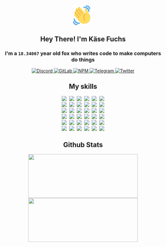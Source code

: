 <div><p align=center><img src=./resources/images/wave.gif width=64px height=64px></p><h2 align=center>Hey There! I'm Käse Fuchs</h2><h3 align=center>I'm a <code>18.34067</code> year old fox who writes code to make computers do things</h3><p align=center><a href=https://discord.com/users/507526681125322772><img alt=Discord src="https://img.shields.io/badge/Discord-5865F2?logo=discord&logoColor=white&style=flat-square#d1ae55b7338f6aefa82209edf5a94820"> </a><a href=https://gitlab.com/kasefuchs><img alt=GitLab src="https://img.shields.io/badge/GitLab-330F63?logo=gitlab&logoColor=white&style=flat-square#d1ae55b7338f6aefa82209edf5a94820"> </a><a href=https://npmjs.com/~kasefuchs><img alt=NPM src="https://img.shields.io/badge/NPM-CB3837?logo=npm&logoColor=white&style=flat-square#d1ae55b7338f6aefa82209edf5a94820"> </a><a href=https://t.me/kasefuchs><img alt=Telegram src="https://img.shields.io/badge/Telegram-2CA5E0?logo=telegram&logoColor=white&style=flat-square#d1ae55b7338f6aefa82209edf5a94820"> </a><a href=https://twitter.com/kasefuchs><img alt=Twitter src="https://img.shields.io/badge/Twitter-1DA1F2?logo=twitter&logoColor=white&style=flat-square#d1ae55b7338f6aefa82209edf5a94820"></a></p><h2 align=center>My skills</h2><p align=center><a href=https://aws.amazon.com/ ><picture><source srcset="https://skillicons.dev/icons?i=aws&theme=dark#d1ae55b7338f6aefa82209edf5a94820" media="(prefers-color-scheme: dark)"><source srcset="https://skillicons.dev/icons?i=aws&theme=light#d1ae55b7338f6aefa82209edf5a94820" media="(prefers-color-scheme: light), (prefers-color-scheme: no-preference)"><img src="https://skillicons.dev/icons?i=aws&theme=light#d1ae55b7338f6aefa82209edf5a94820"></picture></a>&nbsp;&nbsp;<a href=https://en.wikipedia.org/wiki/Bash_(Unix_shell)><picture><source srcset="https://skillicons.dev/icons?i=bash&theme=dark#d1ae55b7338f6aefa82209edf5a94820" media="(prefers-color-scheme: dark)"><source srcset="https://skillicons.dev/icons?i=bash&theme=light#d1ae55b7338f6aefa82209edf5a94820" media="(prefers-color-scheme: light), (prefers-color-scheme: no-preference)"><img src="https://skillicons.dev/icons?i=bash&theme=light#d1ae55b7338f6aefa82209edf5a94820"></picture></a>&nbsp;&nbsp;<a href=https://discord.com/developers/docs><picture><source srcset="https://skillicons.dev/icons?i=bots&theme=dark#d1ae55b7338f6aefa82209edf5a94820" media="(prefers-color-scheme: dark)"><source srcset="https://skillicons.dev/icons?i=bots&theme=light#d1ae55b7338f6aefa82209edf5a94820" media="(prefers-color-scheme: light), (prefers-color-scheme: no-preference)"><img src="https://skillicons.dev/icons?i=bots&theme=light#d1ae55b7338f6aefa82209edf5a94820"></picture></a>&nbsp;&nbsp;<a href=https://www.cloudflare.com/ ><picture><source srcset="https://skillicons.dev/icons?i=cloudflare&theme=dark#d1ae55b7338f6aefa82209edf5a94820" media="(prefers-color-scheme: dark)"><source srcset="https://skillicons.dev/icons?i=cloudflare&theme=light#d1ae55b7338f6aefa82209edf5a94820" media="(prefers-color-scheme: light), (prefers-color-scheme: no-preference)"><img src="https://skillicons.dev/icons?i=cloudflare&theme=light#d1ae55b7338f6aefa82209edf5a94820"></picture></a>&nbsp;&nbsp;<a href=https://en.wikipedia.org/wiki/CSS><picture><source srcset="https://skillicons.dev/icons?i=css&theme=dark#d1ae55b7338f6aefa82209edf5a94820" media="(prefers-color-scheme: dark)"><source srcset="https://skillicons.dev/icons?i=css&theme=light#d1ae55b7338f6aefa82209edf5a94820" media="(prefers-color-scheme: light), (prefers-color-scheme: no-preference)"><img src="https://skillicons.dev/icons?i=css&theme=light#d1ae55b7338f6aefa82209edf5a94820"></picture></a>&nbsp;&nbsp;<a href=https://www.docker.com/ ><picture><source srcset="https://skillicons.dev/icons?i=docker&theme=dark#d1ae55b7338f6aefa82209edf5a94820" media="(prefers-color-scheme: dark)"><source srcset="https://skillicons.dev/icons?i=docker&theme=light#d1ae55b7338f6aefa82209edf5a94820" media="(prefers-color-scheme: light), (prefers-color-scheme: no-preference)"><img src="https://skillicons.dev/icons?i=docker&theme=light#d1ae55b7338f6aefa82209edf5a94820"></picture></a><br><a href=https://www.electronjs.org/ ><picture><source srcset="https://skillicons.dev/icons?i=electron&theme=dark#d1ae55b7338f6aefa82209edf5a94820" media="(prefers-color-scheme: dark)"><source srcset="https://skillicons.dev/icons?i=electron&theme=light#d1ae55b7338f6aefa82209edf5a94820" media="(prefers-color-scheme: light), (prefers-color-scheme: no-preference)"><img src="https://skillicons.dev/icons?i=electron&theme=light#d1ae55b7338f6aefa82209edf5a94820"></picture></a>&nbsp;&nbsp;<a href=https://expressjs.com/ ><picture><source srcset="https://skillicons.dev/icons?i=express&theme=dark#d1ae55b7338f6aefa82209edf5a94820" media="(prefers-color-scheme: dark)"><source srcset="https://skillicons.dev/icons?i=express&theme=light#d1ae55b7338f6aefa82209edf5a94820" media="(prefers-color-scheme: light), (prefers-color-scheme: no-preference)"><img src="https://skillicons.dev/icons?i=express&theme=light#d1ae55b7338f6aefa82209edf5a94820"></picture></a>&nbsp;&nbsp;<a href=https://www.figma.com/ ><picture><source srcset="https://skillicons.dev/icons?i=figma&theme=dark#d1ae55b7338f6aefa82209edf5a94820" media="(prefers-color-scheme: dark)"><source srcset="https://skillicons.dev/icons?i=figma&theme=light#d1ae55b7338f6aefa82209edf5a94820" media="(prefers-color-scheme: light), (prefers-color-scheme: no-preference)"><img src="https://skillicons.dev/icons?i=figma&theme=light#d1ae55b7338f6aefa82209edf5a94820"></picture></a>&nbsp;&nbsp;<a href=https://firebase.google.com/ ><picture><source srcset="https://skillicons.dev/icons?i=firebase&theme=dark#d1ae55b7338f6aefa82209edf5a94820" media="(prefers-color-scheme: dark)"><source srcset="https://skillicons.dev/icons?i=firebase&theme=light#d1ae55b7338f6aefa82209edf5a94820" media="(prefers-color-scheme: light), (prefers-color-scheme: no-preference)"><img src="https://skillicons.dev/icons?i=firebase&theme=light#d1ae55b7338f6aefa82209edf5a94820"></picture></a>&nbsp;&nbsp;<a href=https://flask.palletsprojects.com/ ><picture><source srcset="https://skillicons.dev/icons?i=flask&theme=dark#d1ae55b7338f6aefa82209edf5a94820" media="(prefers-color-scheme: dark)"><source srcset="https://skillicons.dev/icons?i=flask&theme=light#d1ae55b7338f6aefa82209edf5a94820" media="(prefers-color-scheme: light), (prefers-color-scheme: no-preference)"><img src="https://skillicons.dev/icons?i=flask&theme=light#d1ae55b7338f6aefa82209edf5a94820"></picture></a>&nbsp;&nbsp;<a href=https://cloud.google.com/ ><picture><source srcset="https://skillicons.dev/icons?i=gcp&theme=dark#d1ae55b7338f6aefa82209edf5a94820" media="(prefers-color-scheme: dark)"><source srcset="https://skillicons.dev/icons?i=gcp&theme=light#d1ae55b7338f6aefa82209edf5a94820" media="(prefers-color-scheme: light), (prefers-color-scheme: no-preference)"><img src="https://skillicons.dev/icons?i=gcp&theme=light#d1ae55b7338f6aefa82209edf5a94820"></picture></a><br><a href=https://git-scm.com/ ><picture><source srcset="https://skillicons.dev/icons?i=git&theme=dark#d1ae55b7338f6aefa82209edf5a94820" media="(prefers-color-scheme: dark)"><source srcset="https://skillicons.dev/icons?i=git&theme=light#d1ae55b7338f6aefa82209edf5a94820" media="(prefers-color-scheme: light), (prefers-color-scheme: no-preference)"><img src="https://skillicons.dev/icons?i=git&theme=light#d1ae55b7338f6aefa82209edf5a94820"></picture></a>&nbsp;&nbsp;<a href=https://github.com/ ><picture><source srcset="https://skillicons.dev/icons?i=github&theme=dark#d1ae55b7338f6aefa82209edf5a94820" media="(prefers-color-scheme: dark)"><source srcset="https://skillicons.dev/icons?i=github&theme=light#d1ae55b7338f6aefa82209edf5a94820" media="(prefers-color-scheme: light), (prefers-color-scheme: no-preference)"><img src="https://skillicons.dev/icons?i=github&theme=light#d1ae55b7338f6aefa82209edf5a94820"></picture></a>&nbsp;&nbsp;<a href=https://gitlab.com/ ><picture><source srcset="https://skillicons.dev/icons?i=gitlab&theme=dark#d1ae55b7338f6aefa82209edf5a94820" media="(prefers-color-scheme: dark)"><source srcset="https://skillicons.dev/icons?i=gitlab&theme=light#d1ae55b7338f6aefa82209edf5a94820" media="(prefers-color-scheme: light), (prefers-color-scheme: no-preference)"><img src="https://skillicons.dev/icons?i=gitlab&theme=light#d1ae55b7338f6aefa82209edf5a94820"></picture></a>&nbsp;&nbsp;<a href=https://www.heroku.com/ ><picture><source srcset="https://skillicons.dev/icons?i=heroku&theme=dark#d1ae55b7338f6aefa82209edf5a94820" media="(prefers-color-scheme: dark)"><source srcset="https://skillicons.dev/icons?i=heroku&theme=light#d1ae55b7338f6aefa82209edf5a94820" media="(prefers-color-scheme: light), (prefers-color-scheme: no-preference)"><img src="https://skillicons.dev/icons?i=heroku&theme=light#d1ae55b7338f6aefa82209edf5a94820"></picture></a>&nbsp;&nbsp;<a href=https://en.wikipedia.org/wiki/HTML><picture><source srcset="https://skillicons.dev/icons?i=html&theme=dark#d1ae55b7338f6aefa82209edf5a94820" media="(prefers-color-scheme: dark)"><source srcset="https://skillicons.dev/icons?i=html&theme=light#d1ae55b7338f6aefa82209edf5a94820" media="(prefers-color-scheme: light), (prefers-color-scheme: no-preference)"><img src="https://skillicons.dev/icons?i=html&theme=light#d1ae55b7338f6aefa82209edf5a94820"></picture></a>&nbsp;&nbsp;<a href=https://en.wikipedia.org/wiki/JavaScript><picture><source srcset="https://skillicons.dev/icons?i=js&theme=dark#d1ae55b7338f6aefa82209edf5a94820" media="(prefers-color-scheme: dark)"><source srcset="https://skillicons.dev/icons?i=js&theme=light#d1ae55b7338f6aefa82209edf5a94820" media="(prefers-color-scheme: light), (prefers-color-scheme: no-preference)"><img src="https://skillicons.dev/icons?i=js&theme=light#d1ae55b7338f6aefa82209edf5a94820"></picture></a><br><a href=https://en.wikipedia.org/wiki/Linux><picture><source srcset="https://skillicons.dev/icons?i=linux&theme=dark#d1ae55b7338f6aefa82209edf5a94820" media="(prefers-color-scheme: dark)"><source srcset="https://skillicons.dev/icons?i=linux&theme=light#d1ae55b7338f6aefa82209edf5a94820" media="(prefers-color-scheme: light), (prefers-color-scheme: no-preference)"><img src="https://skillicons.dev/icons?i=linux&theme=light#d1ae55b7338f6aefa82209edf5a94820"></picture></a>&nbsp;&nbsp;<a href=https://mui.com/ ><picture><source srcset="https://skillicons.dev/icons?i=materialui&theme=dark#d1ae55b7338f6aefa82209edf5a94820" media="(prefers-color-scheme: dark)"><source srcset="https://skillicons.dev/icons?i=materialui&theme=light#d1ae55b7338f6aefa82209edf5a94820" media="(prefers-color-scheme: light), (prefers-color-scheme: no-preference)"><img src="https://skillicons.dev/icons?i=materialui&theme=light#d1ae55b7338f6aefa82209edf5a94820"></picture></a>&nbsp;&nbsp;<a href=https://en.wikipedia.org/wiki/Markdown><picture><source srcset="https://skillicons.dev/icons?i=md&theme=dark#d1ae55b7338f6aefa82209edf5a94820" media="(prefers-color-scheme: dark)"><source srcset="https://skillicons.dev/icons?i=md&theme=light#d1ae55b7338f6aefa82209edf5a94820" media="(prefers-color-scheme: light), (prefers-color-scheme: no-preference)"><img src="https://skillicons.dev/icons?i=md&theme=light#d1ae55b7338f6aefa82209edf5a94820"></picture></a>&nbsp;&nbsp;<a href=https://www.mongodb.com/ ><picture><source srcset="https://skillicons.dev/icons?i=mongodb&theme=dark#d1ae55b7338f6aefa82209edf5a94820" media="(prefers-color-scheme: dark)"><source srcset="https://skillicons.dev/icons?i=mongodb&theme=light#d1ae55b7338f6aefa82209edf5a94820" media="(prefers-color-scheme: light), (prefers-color-scheme: no-preference)"><img src="https://skillicons.dev/icons?i=mongodb&theme=light#d1ae55b7338f6aefa82209edf5a94820"></picture></a>&nbsp;&nbsp;<a href=https://www.mysql.com/ ><picture><source srcset="https://skillicons.dev/icons?i=mysql&theme=dark#d1ae55b7338f6aefa82209edf5a94820" media="(prefers-color-scheme: dark)"><source srcset="https://skillicons.dev/icons?i=mysql&theme=light#d1ae55b7338f6aefa82209edf5a94820" media="(prefers-color-scheme: light), (prefers-color-scheme: no-preference)"><img src="https://skillicons.dev/icons?i=mysql&theme=light#d1ae55b7338f6aefa82209edf5a94820"></picture></a>&nbsp;&nbsp;<a href=https://nextjs.org/ ><picture><source srcset="https://skillicons.dev/icons?i=nextjs&theme=dark#d1ae55b7338f6aefa82209edf5a94820" media="(prefers-color-scheme: dark)"><source srcset="https://skillicons.dev/icons?i=nextjs&theme=light#d1ae55b7338f6aefa82209edf5a94820" media="(prefers-color-scheme: light), (prefers-color-scheme: no-preference)"><img src="https://skillicons.dev/icons?i=nextjs&theme=light#d1ae55b7338f6aefa82209edf5a94820"></picture></a><br><a href=https://nodejs.org/en/ ><picture><source srcset="https://skillicons.dev/icons?i=nodejs&theme=dark#d1ae55b7338f6aefa82209edf5a94820" media="(prefers-color-scheme: dark)"><source srcset="https://skillicons.dev/icons?i=nodejs&theme=light#d1ae55b7338f6aefa82209edf5a94820" media="(prefers-color-scheme: light), (prefers-color-scheme: no-preference)"><img src="https://skillicons.dev/icons?i=nodejs&theme=light#d1ae55b7338f6aefa82209edf5a94820"></picture></a>&nbsp;&nbsp;<a href=https://www.postgresql.org/ ><picture><source srcset="https://skillicons.dev/icons?i=postgres&theme=dark#d1ae55b7338f6aefa82209edf5a94820" media="(prefers-color-scheme: dark)"><source srcset="https://skillicons.dev/icons?i=postgres&theme=light#d1ae55b7338f6aefa82209edf5a94820" media="(prefers-color-scheme: light), (prefers-color-scheme: no-preference)"><img src="https://skillicons.dev/icons?i=postgres&theme=light#d1ae55b7338f6aefa82209edf5a94820"></picture></a>&nbsp;&nbsp;<a href=https://learn.microsoft.com/en-us/powershell/ ><picture><source srcset="https://skillicons.dev/icons?i=powershell&theme=dark#d1ae55b7338f6aefa82209edf5a94820" media="(prefers-color-scheme: dark)"><source srcset="https://skillicons.dev/icons?i=powershell&theme=light#d1ae55b7338f6aefa82209edf5a94820" media="(prefers-color-scheme: light), (prefers-color-scheme: no-preference)"><img src="https://skillicons.dev/icons?i=powershell&theme=light#d1ae55b7338f6aefa82209edf5a94820"></picture></a>&nbsp;&nbsp;<a href=https://www.python.org/ ><picture><source srcset="https://skillicons.dev/icons?i=py&theme=dark#d1ae55b7338f6aefa82209edf5a94820" media="(prefers-color-scheme: dark)"><source srcset="https://skillicons.dev/icons?i=py&theme=light#d1ae55b7338f6aefa82209edf5a94820" media="(prefers-color-scheme: light), (prefers-color-scheme: no-preference)"><img src="https://skillicons.dev/icons?i=py&theme=light#d1ae55b7338f6aefa82209edf5a94820"></picture></a>&nbsp;&nbsp;<a href=https://www.raspberrypi.org/ ><picture><source srcset="https://skillicons.dev/icons?i=raspberrypi&theme=dark#d1ae55b7338f6aefa82209edf5a94820" media="(prefers-color-scheme: dark)"><source srcset="https://skillicons.dev/icons?i=raspberrypi&theme=light#d1ae55b7338f6aefa82209edf5a94820" media="(prefers-color-scheme: light), (prefers-color-scheme: no-preference)"><img src="https://skillicons.dev/icons?i=raspberrypi&theme=light#d1ae55b7338f6aefa82209edf5a94820"></picture></a>&nbsp;&nbsp;<a href=https://reactjs.org/ ><picture><source srcset="https://skillicons.dev/icons?i=react&theme=dark#d1ae55b7338f6aefa82209edf5a94820" media="(prefers-color-scheme: dark)"><source srcset="https://skillicons.dev/icons?i=react&theme=light#d1ae55b7338f6aefa82209edf5a94820" media="(prefers-color-scheme: light), (prefers-color-scheme: no-preference)"><img src="https://skillicons.dev/icons?i=react&theme=light#d1ae55b7338f6aefa82209edf5a94820"></picture></a><br><a href=https://redux.js.org/ ><picture><source srcset="https://skillicons.dev/icons?i=redux&theme=dark#d1ae55b7338f6aefa82209edf5a94820" media="(prefers-color-scheme: dark)"><source srcset="https://skillicons.dev/icons?i=redux&theme=light#d1ae55b7338f6aefa82209edf5a94820" media="(prefers-color-scheme: light), (prefers-color-scheme: no-preference)"><img src="https://skillicons.dev/icons?i=redux&theme=light#d1ae55b7338f6aefa82209edf5a94820"></picture></a>&nbsp;&nbsp;<a href=https://en.wikipedia.org/wiki/Regular_expression><picture><source srcset="https://skillicons.dev/icons?i=regex&theme=dark#d1ae55b7338f6aefa82209edf5a94820" media="(prefers-color-scheme: dark)"><source srcset="https://skillicons.dev/icons?i=regex&theme=light#d1ae55b7338f6aefa82209edf5a94820" media="(prefers-color-scheme: light), (prefers-color-scheme: no-preference)"><img src="https://skillicons.dev/icons?i=regex&theme=light#d1ae55b7338f6aefa82209edf5a94820"></picture></a>&nbsp;&nbsp;<a href=https://en.wikipedia.org/wiki/Sass_(stylesheet_language)><picture><source srcset="https://skillicons.dev/icons?i=sass&theme=dark#d1ae55b7338f6aefa82209edf5a94820" media="(prefers-color-scheme: dark)"><source srcset="https://skillicons.dev/icons?i=sass&theme=light#d1ae55b7338f6aefa82209edf5a94820" media="(prefers-color-scheme: light), (prefers-color-scheme: no-preference)"><img src="https://skillicons.dev/icons?i=sass&theme=light#d1ae55b7338f6aefa82209edf5a94820"></picture></a>&nbsp;&nbsp;<a href=https://www.typescriptlang.org/ ><picture><source srcset="https://skillicons.dev/icons?i=ts&theme=dark#d1ae55b7338f6aefa82209edf5a94820" media="(prefers-color-scheme: dark)"><source srcset="https://skillicons.dev/icons?i=ts&theme=light#d1ae55b7338f6aefa82209edf5a94820" media="(prefers-color-scheme: light), (prefers-color-scheme: no-preference)"><img src="https://skillicons.dev/icons?i=ts&theme=light#d1ae55b7338f6aefa82209edf5a94820"></picture></a>&nbsp;&nbsp;<a href=https://unity.com/ ><picture><source srcset="https://skillicons.dev/icons?i=unity&theme=dark#d1ae55b7338f6aefa82209edf5a94820" media="(prefers-color-scheme: dark)"><source srcset="https://skillicons.dev/icons?i=unity&theme=light#d1ae55b7338f6aefa82209edf5a94820" media="(prefers-color-scheme: light), (prefers-color-scheme: no-preference)"><img src="https://skillicons.dev/icons?i=unity&theme=light#d1ae55b7338f6aefa82209edf5a94820"></picture></a>&nbsp;&nbsp;<a href=https://workers.cloudflare.com/ ><picture><source srcset="https://skillicons.dev/icons?i=workers&theme=dark#d1ae55b7338f6aefa82209edf5a94820" media="(prefers-color-scheme: dark)"><source srcset="https://skillicons.dev/icons?i=workers&theme=light#d1ae55b7338f6aefa82209edf5a94820" media="(prefers-color-scheme: light), (prefers-color-scheme: no-preference)"><img src="https://skillicons.dev/icons?i=workers&theme=light#d1ae55b7338f6aefa82209edf5a94820"></picture></a><br></p><h2 align=center>Github Stats</h2><p align=center><picture><source srcset="https://github-readme-stats-kasefuchs.vercel.app/api/?count_private=true&hide_border=true&hide_rank=true&line_height=20&hide_title=true&username=Kasefuchs&theme=dark#d1ae55b7338f6aefa82209edf5a94820" media="(prefers-color-scheme: dark)"><source srcset="https://github-readme-stats-kasefuchs.vercel.app/api/?count_private=true&hide_border=true&hide_rank=true&line_height=20&hide_title=true&username=Kasefuchs&theme=light#d1ae55b7338f6aefa82209edf5a94820" media="(prefers-color-scheme: light), (prefers-color-scheme: no-preference)"><img align=middle width=350 height=140 src="https://github-readme-stats-kasefuchs.vercel.app/api/?count_private=true&hide_border=true&hide_rank=true&line_height=20&hide_title=true&username=Kasefuchs&theme=light#d1ae55b7338f6aefa82209edf5a94820"></picture><picture><source srcset="https://github-readme-stats-kasefuchs.vercel.app/api/top-langs/?count_private=true&hide_border=true&layout=compact&username=Kasefuchs&theme=dark#d1ae55b7338f6aefa82209edf5a94820" media="(prefers-color-scheme: dark)"><source srcset="https://github-readme-stats-kasefuchs.vercel.app/api/top-langs/?count_private=true&hide_border=true&layout=compact&username=Kasefuchs&theme=light#d1ae55b7338f6aefa82209edf5a94820" media="(prefers-color-scheme: light), (prefers-color-scheme: no-preference)"><img align=middle width=350 height=140 src="https://github-readme-stats-kasefuchs.vercel.app/api/top-langs/?count_private=true&hide_border=true&layout=compact&username=Kasefuchs&theme=light#d1ae55b7338f6aefa82209edf5a94820"></picture></p><img src="https://hit.yhype.me/github/profile?user_id=64592097#d1ae55b7338f6aefa82209edf5a94820" alt=""></div>